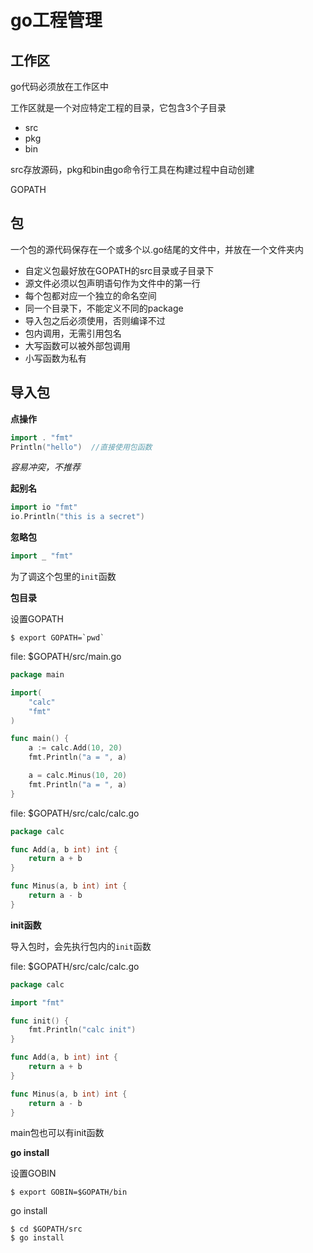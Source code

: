 # go工程管理

## 工作区

go代码必须放在工作区中

工作区就是一个对应特定工程的目录，它包含3个子目录

- src
- pkg
- bin

src存放源码，pkg和bin由go命令行工具在构建过程中自动创建

GOPATH

## 包

一个包的源代码保存在一个或多个以.go结尾的文件中，并放在一个文件夹内

- 自定义包最好放在GOPATH的src目录或子目录下
- 源文件必须以包声明语句作为文件中的第一行
- 每个包都对应一个独立的命名空间
- 同一个目录下，不能定义不同的package
- 导入包之后必须使用，否则编译不过
- 包内调用，无需引用包名
- 大写函数可以被外部包调用
- 小写函数为私有

## 导入包

**点操作**

```go
import . "fmt"
Println("hello")  //直接使用包函数
```

*容易冲突，不推荐*

**起别名**

```go
import io "fmt"
io.Println("this is a secret")
```

**忽略包**

```go
import _ "fmt"
```
为了调这个包里的`init`函数

**包目录**

设置GOPATH
```shell
$ export GOPATH=`pwd`
```

file: $GOPATH/src/main.go

```go
package main

import(
    "calc"
    "fmt"
)

func main() {
    a := calc.Add(10, 20)
    fmt.Println("a = ", a)

    a = calc.Minus(10, 20)
    fmt.Println("a = ", a)
}
```

file: $GOPATH/src/calc/calc.go

```go
package calc

func Add(a, b int) int {
    return a + b
}

func Minus(a, b int) int {
    return a - b
}
```

**init函数**

导入包时，会先执行包内的`init`函数

file: $GOPATH/src/calc/calc.go

```go
package calc

import "fmt"

func init() {
    fmt.Println("calc init")
}

func Add(a, b int) int {
    return a + b
}

func Minus(a, b int) int {
    return a - b
}
```

main包也可以有init函数

**go install**

设置GOBIN
```shell
$ export GOBIN=$GOPATH/bin
```

go install
```shell
$ cd $GOPATH/src
$ go install
```
